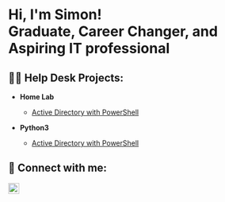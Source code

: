 <h1>Hi, I'm Simon! <br/>
<a>Graduate, Career Changer, and Aspiring IT professional</a></h1>

<h2>👨‍💻 Help Desk Projects:</h2>

- <b>Home Lab</b>
  - [Active Directory with PowerShell](https://github.com/rohrersimon/Active-Directory-with-PowerShell)

- <b>Python3</b>
  - [Active Directory with PowerShell](https://github.com/rohrersimon/Active-Directory-with-PowerShell)

<h2> 🤳 Connect with me:</h2>

[<img align="left" alt="rohrersimon | LinkedIn" width="22px" src="https://cdn.jsdelivr.net/npm/simple-icons@v3/icons/linkedin.svg" />][linkedin]

[linkedin]: https://www.linkedin.com/in/rohrersimon/

<!--
**rohrersimon/rohrersimon** is a ✨ _special_ ✨ repository because its `README.md` (this file) appears on your GitHub profile.

Here are some ideas to get you started:

- 🔭 I’m currently working on ...
- 🌱 I’m currently learning ...
- 👯 I’m looking to collaborate on ...
- 🤔 I’m looking for help with ...
- 💬 Ask me about ...
- 📫 How to reach me: ...
- 😄 Pronouns: ...
- ⚡ Fun fact: ...
-->
